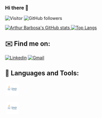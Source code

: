 ### Hi there 👋

![Visitor](https://visitor-badge.laobi.icu/badge?page_id=arthurbarbosa.arthurbarbosa)
![GitHub followers](https://img.shields.io/github/followers/arthurbarbosa.svg?style=social&label=Follow&maxAge=2592000)

[![Arthur Barbosa's GitHub stats](https://github-readme-stats.vercel.app/api?username=arthurbarbosa&show_icons=true&theme=react)
![Top Langs](https://github-readme-stats.vercel.app/api/top-langs/?username=arthurbarbosa&layout=compact)](https://github.com/arthurbarbosa/github-readme-stats)

## ✉️ Find me on:
<p>
    <a href="https://linkedin.com/in/arthur-barbosa-704726100" target="_blank" rel="noopener noreferrer"> <img
            src="https://cdn.jsdelivr.net/npm/simple-icons@v3/icons/linkedin.svg" alt="Linkedin" height="40"></a>
    <a href="mailto:arthurbruno03@gmail.com"> <img src="https://cdn.jsdelivr.net/npm/simple-icons@v3/icons/gmail.svg"
            alt="Gmail" height="40"></a>
</p>

 

## 🧰 Languages and Tools:
<p>
    <img src="https://raw.githubusercontent.com/github/explore/80688e429a7d4ef2fca1e82350fe8e3517d3494d/topics/java/java.png"
        alt="Java" height="40" style="vertical-align:top; margin:4px">
    
</p>
<p>
    <img src="https://raw.githubusercontent.com/github/explore/80688e429a7d4ef2fca1e82350fe8e3517d3494d/topics/java/java.png"
        alt="Java" height="40" style="vertical-align:top; margin:4px">
    
</p>
